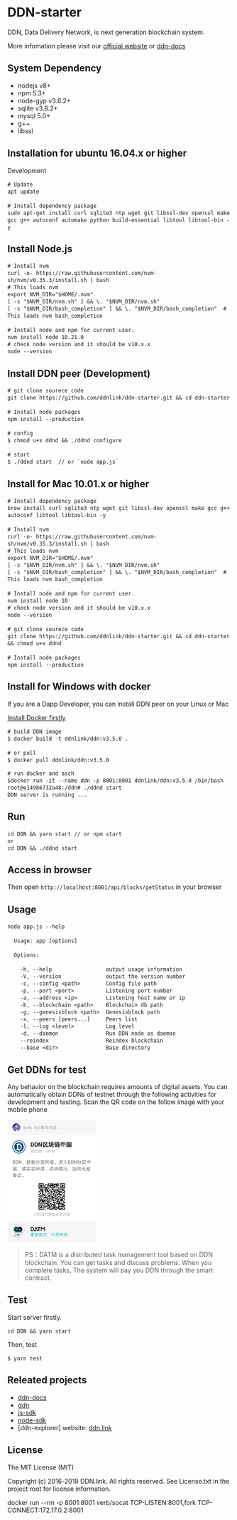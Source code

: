 # DDN-starter

DDN, Data Delivery Network, is next generation blockchain system.

More infomation please visit our [official website](https://www.ddn.link) or [ddn-docs](https://github.com/ddnlink/ddn-docs)

## System Dependency

- nodejs v8+
- npm 5.3+
- node-gyp v3.6.2+ 
- sqlite v3.8.2+
- mysql 5.0+
- g++
- libssl

## Installation for ubuntu 16.04.x or higher

Development

```
# Update
apt update

# Install dependency package
sudo apt-get install curl sqlite3 ntp wget git libssl-dev openssl make gcc g++ autoconf automake python build-essential libtool libtool-bin -y
```

## Install Node.js

```
# Install nvm
curl -o- https://raw.githubusercontent.com/nvm-sh/nvm/v0.35.3/install.sh | bash
# This loads nvm
export NVM_DIR="$HOME/.nvm"
[ -s "$NVM_DIR/nvm.sh" ] && \. "$NVM_DIR/nvm.sh" 
[ -s "$NVM_DIR/bash_completion" ] && \. "$NVM_DIR/bash_completion"  # This loads nvm bash_completion

# Install node and npm for current user.
nvm install node 10.21.0
# check node version and it should be v10.x.x
node --version
```

## Install DDN peer (Development)

```
# git clone sourece code
git clone https://github.com/ddnlink/ddn-starter.git && cd ddn-starter 

# Install node packages
npm install --production 

# config
$ chmod u+x ddnd && ./ddnd configure

# start
$ ./ddnd start  // or `node app.js`
```

## Install for Mac 10.01.x or higher

```
# Install dependency package
brew install curl sqlite3 ntp wget git libssl-dev openssl make gcc g++ autoconf libtool libtool-bin -y

# Install nvm
curl -o- https://raw.githubusercontent.com/nvm-sh/nvm/v0.35.3/install.sh | bash
# This loads nvm
export NVM_DIR="$HOME/.nvm"
[ -s "$NVM_DIR/nvm.sh" ] && \. "$NVM_DIR/nvm.sh" 
[ -s "$NVM_DIR/bash_completion" ] && \. "$NVM_DIR/bash_completion"  # This loads nvm bash_completion

# Install node and npm for current user.
nvm install node 10
# check node version and it should be v10.x.x
node --version

# git clone sourece code
git clone https://github.com/ddnlink/ddn-starter.git && cd ddn-starter && chmod u+x ddnd

# Install node packages
npm install --production
```

## Install for Windows with docker

If you are a Dapp Developer, you can install DDN peer on your Linux or Mac

[Install Docker firstly](https://store.docker.com/search?offering=community&type=edition)

```
# build DDN image
$ docker build -t ddnlink/ddn:v3.5.0 .

# or pull
$ docker pull ddnlink/ddn:v3.5.0
```

```
# run docker and asch
$docker run -it --name ddn -p 8001:8001 ddnlink/ddn:v3.5.0 /bin/bash
root@e149b6732a48:/ddn# ./ddnd start
DDN server is running ...
```

## Run 

```
cd DDN && yarn start // or npm start
or
cd DDN && ./ddnd start
```

## Access in browser

Then open `http://localhost:8001/api/blocks/getStatus` in your browser

## Usage

```
node app.js --help

  Usage: app [options]

  Options:

    -h, --help                 output usage information
    -V, --version              output the version number
    -c, --config <path>        Config file path
    -p, --port <port>          Listening port number
    -a, --address <ip>         Listening host name or ip
    -b, --blockchain <path>    Blockchain db path
    -g, --genesisblock <path>  Genesisblock path
    -x, --peers [peers...]     Peers list
    -l, --log <level>          Log level
    -d, --daemon               Run DDN node as daemon
    --reindex                  Reindex blockchain
    --base <dir>               Base directory
```

## Get DDNs for test

Any behavior on the blockchain requires amounts of digital assets. You can automatically obtain DDNs of testnet through the following activities for development and testing. Scan the QR code on the follow image with your mobile phone

<img src="./docs/datm.jpg" width="200px">

> PS：DATM is a distributed task management tool based on DDN blockchain. You can get tasks and discuss problems. When you complete tasks, The system will pay you DDN through the smart contract.

## Test

Start server firstly.
```
cd DDN && yarn start
```

Then, test
```
$ yarn test
```

## Releated projects

- [ddn-docs](https://github.com/ddnlink/ddn-docs)
- [ddn](https://github.com/ddnlink/ddn)
- [js-sdk](https://github.com/ddnlink/ddn/packages/js-sdk)
- [node-sdk](https://github.com/ddnlink/node-sdk)
- [ddn-explorer] website: [ddn.link](http://mainnet.ddn.link)

## License

The MIT License (MIT)

Copyright (c) 2016-2019 DDN.link. All rights reserved. See License.txt in the project root for license information.


docker run --rm -p 8001:8001 verb/socat TCP-LISTEN:8001,fork TCP-CONNECT:172.17.0.2:8001